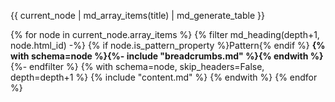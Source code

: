 
{{ current_node | md_array_items(title) | md_generate_table }}

{% for node in current_node.array_items %}
    {% filter md_heading(depth+1, node.html_id) -%}
        {% if node.is_pattern_property %}Pattern{% endif %} **{% with schema=node %}{%- include "breadcrumbs.md" %}{% endwith %}**
    {%- endfilter %}
    {% with schema=node, skip_headers=False, depth=depth+1 %}
        {% include "content.md" %}
    {% endwith %}
{% endfor %}
